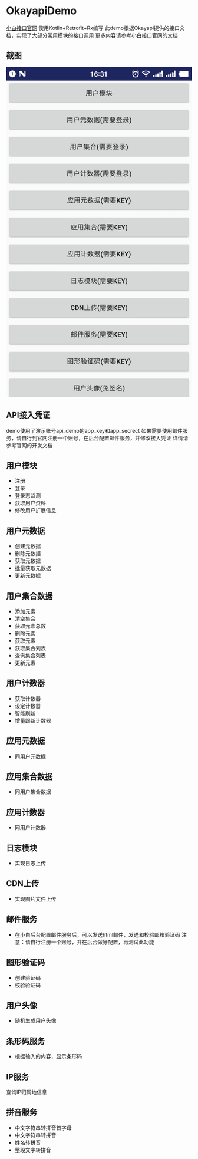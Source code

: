 # OkayapiDemo
[小白接口官网](http://www.okayapi.com)
使用Kotlin+Retrofit+Rx编写
此demo根据Okayapi提供的接口文档，实现了大部分常用模块的接口调用
更多内容请参考小白接口官网的文档

## 截图
![image](https://github.com/benjaminwan/OkayapiDemo/raw/master/screenshots/sample.png)

## API接入凭证
demo使用了演示账号api_demo的app_key和app_secrect
如果需要使用邮件服务，请自行到官网注册一个账号，在后台配置邮件服务，并修改接入凭证
详情请参考官网的开发文档

## 用户模块
* 注册
* 登录
* 登录态监测
* 获取用户资料
* 修改用户扩展信息

## 用户元数据
* 创建元数据
* 删除元数据
* 获取元数据
* 批量获取元数据
* 更新元数据

## 用户集合数据
* 添加元素
* 清空集合
* 获取元素总数
* 删除元素
* 获取元素
* 获取集合列表
* 查询集合列表
* 更新元素

## 用户计数器
* 获取计数器
* 设定计数器
* 智能刷新
* 增量跟新计数器

## 应用元数据
* 同用户元数据

## 应用集合数据
* 同用户集合数据

## 应用计数器
* 同用户计数器

## 日志模块
* 实现日志上传

## CDN上传
* 实现图片文件上传

## 邮件服务
* 在小白后台配置邮件服务后，可以发送html邮件，发送和校验邮箱验证码
注意：请自行注册一个账号，并在后台做好配置，再测试此功能

## 图形验证码
* 创建验证码
* 校验验证码

## 用户头像
* 随机生成用户头像

## 条形码服务
* 根据输入的内容，显示条形码

## IP服务
查询IP归属地信息

## 拼音服务
* 中文字符串转拼音首字母
* 中文字符串转拼音
* 姓名转拼音
* 整段文字转拼音
